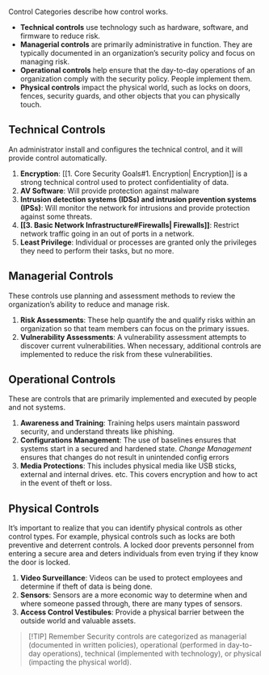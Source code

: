 Control Categories describe how control works.

* **Technical controls** use technology such as hardware, software, and firmware to reduce risk.  
* **Managerial controls** are primarily administrative in function. They are typically documented in an organization’s security policy and focus on managing risk. 
* **Operational controls** help ensure that the day-to-day operations of an organization comply with the security policy. People implement them.
* **Physical controls** impact the physical world, such as locks on doors, fences, security guards, and other objects that you can physically touch.


## Technical Controls
An administrator install and configures the technical control, and it will provide control automatically. 

1. **Encryption**: [[1. Core Security Goals#1. Encryption| Encryption]] is a strong technical control used to protect confidentiality of data.
2. **AV Software**: Will provide protection against malware
3. **Intrusion detection systems (IDSs) and intrusion prevention systems (IPSs)**:  Will monitor the network for intrusions and provide protection against some threats.
4. **[[3. Basic Network Infrastructure#Firewalls| Firewalls]]**: Restrict network traffic going in an out of ports in a network.
5. **Least Privilege**: Individual or processes are granted only the privileges they need to perform their tasks, but no more.

## Managerial Controls
These controls use planning and assessment methods to review the organization’s ability to reduce and manage risk.

1. **Risk Assessments**:  These help quantify the and qualify risks within an organization so that team members can focus on the primary issues.
2. **Vulnerability Assessments**: A vulnerability assessment attempts to discover current vulnerabilities. When necessary, additional controls are implemented to reduce the risk from these vulnerabilities.

## Operational Controls
These are controls that are primarily implemented and executed by people and not systems. 

1. **Awareness and Training**: Training helps users maintain password security, and understand threats like phishing.
2. **Configurations Management**: The use of baselines ensures that systems start in a secured and hardened state. *Change Management* ensures that changes do not result in unintended config errors
3. **Media Protections**: This includes physical media like USB sticks, external and internal drives. etc. This covers encryption and how to act in the event of theft or loss.

## Physical Controls
It’s important to realize that you can identify physical controls as other control types. For example, physical controls such as locks are both preventive and deterrent controls. A locked door prevents personnel from entering a secure area and deters individuals from even trying if they know the door is locked.

1. **Video Surveillance**: Videos can be used to protect employees and determine if theft of data is being done. 
2. **Sensors**: Sensors are a more economic way to determine when and where someone passed through, there are many types of sensors. 
3. **Access Control Vestibules**: Provide a physical barrier between the outside world and valuable assets.

> [!TIP] Remember
>  Security controls are categorized as managerial (documented in written policies), operational (performed in day-to-day operations), technical (implemented with technology), or physical (impacting the physical world).
> 